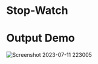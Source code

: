 # Stop-Watch
# Output Demo
![Screenshot 2023-07-11 223005](https://github.com/RupeshzadeRNZ/Stop-Watch/assets/124900974/ecdea546-686f-478e-98b1-8e12eb97e1cc)
